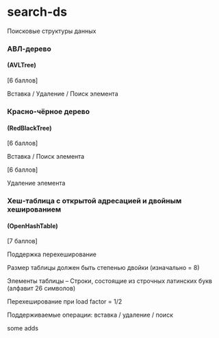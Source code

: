 # search-ds
Поисковые структуры данных

### АВЛ-дерево
#### (AVLTree)
[6 баллов]

Вставка / Удаление / Поиск элемента

### Красно-чёрное дерево
#### (RedBlackTree)
[6 баллов]

Вставка / Поиск элемента

[6 баллов]

Удаление элемента

### Хеш-таблица с открытой адресацией и двойным хешированием
#### (OpenHashTable)
[7 баллов]

Поддержка перехеширование

Размер таблицы должен быть степенью двойки (изначально = 8)

Элементы таблицы – Строки, состоящие из строчных латинских букв (алфавит 26 символов)

Перехеширование при load factor = 1/2

Поддерживаемые операции: вставка / удаление / поиск


some adds
